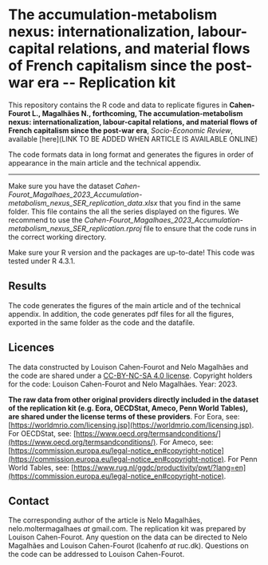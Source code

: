 # The accumulation-metabolism nexus: internationalization, labour-capital relations, and material flows of French capitalism since the post-war era -- Replication kit
This repository contains the R code and data to replicate figures in __Cahen-Fourot L., Magalhães N., forthcoming, The accumulation-metabolism nexus: internationalization, labour-capital relations, and material flows of French capitalism since the post-war era__, _Socio-Economic Review_, available [here](LINK TO BE ADDED WHEN ARTICLE IS AVAILABLE ONLINE)

The code formats data in long format and generates the figures in order of appearance in the main article and the technical appendix.

---
Make sure you have the dataset _Cahen-Fourot_Magalhaes_2023_Accumulation-metabolism_nexus_SER_replication_data.xlsx_ that you find in the same folder. This file contains the all the series displayed on the figures. We recommend to use the _Cahen-Fourot_Magalhaes_2023_Accumulation-metabolism_nexus_SER_replication.rproj_ file to ensure that the code runs in the correct working directory.

Make sure your R version and the packages are up-to-date! This code was tested under R 4.3.1.

## Results

The code generates the figures of the main article and of the technical appendix.
In addition, the code generates pdf files for all the figures, exported in the same folder as the code and the datafile.

## Licences

The data constructed by Louison Cahen-Fourot and Nelo Magalhães and the code are shared under a [CC-BY-NC-SA 4.0 license](https://creativecommons.org/licenses/by-nc-sa/4.0/deed.en). Copyright holders for the code: Louison Cahen-Fourot and Nelo Magalhães. Year: 2023.

__The raw data from other original providers directly included in the dataset of the replication kit (e.g. Eora, OECDStat, Ameco, Penn World Tables), are shared under the license terms of these providers__. For Eora, see: [https://worldmrio.com/licensing.jsp](https://worldmrio.com/licensing.jsp). For OECDStat, see: [https://www.oecd.org/termsandconditions/](https://www.oecd.org/termsandconditions/). For Ameco, see: [https://commission.europa.eu/legal-notice_en#copyright-notice](https://commission.europa.eu/legal-notice_en#copyright-notice). For Penn World Tables, see: [https://www.rug.nl/ggdc/productivity/pwt/?lang=en](https://commission.europa.eu/legal-notice_en#copyright-notice).

## Contact

The corresponding author of the article is Nelo Magalhães, nelo.moltermagalhaes _at_ gmail.com. The replication kit was prepared by Louison Cahen-Fourot. Any question on the data can be directed to Nelo Magalhães and Louison Cahen-Fourot (lcahenfo _at_ ruc.dk). Questions on the code can be addressed to Louison Cahen-Fourot. 





